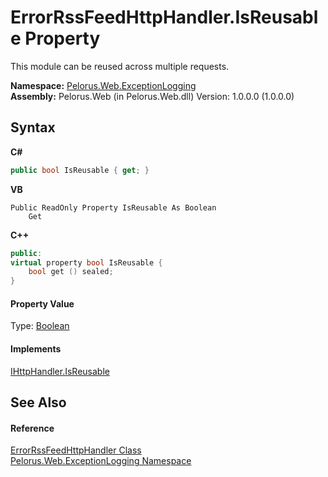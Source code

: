 # ErrorRssFeedHttpHandler.IsReusable Property 
 

This module can be reused across multiple requests.

**Namespace:**&nbsp;<a href="F7316212">Pelorus.Web.ExceptionLogging</a><br />**Assembly:**&nbsp;Pelorus.Web (in Pelorus.Web.dll) Version: 1.0.0.0 (1.0.0.0)

## Syntax

**C#**<br />
``` C#
public bool IsReusable { get; }
```

**VB**<br />
``` VB
Public ReadOnly Property IsReusable As Boolean
	Get
```

**C++**<br />
``` C++
public:
virtual property bool IsReusable {
	bool get () sealed;
}
```


#### Property Value
Type: <a href="http://msdn2.microsoft.com/en-us/library/a28wyd50" target="_blank">Boolean</a>

#### Implements
<a href="http://msdn2.microsoft.com/en-us/library/s9kb3fws" target="_blank">IHttpHandler.IsReusable</a><br />

## See Also


#### Reference
<a href="78E2E9E1">ErrorRssFeedHttpHandler Class</a><br /><a href="F7316212">Pelorus.Web.ExceptionLogging Namespace</a><br />